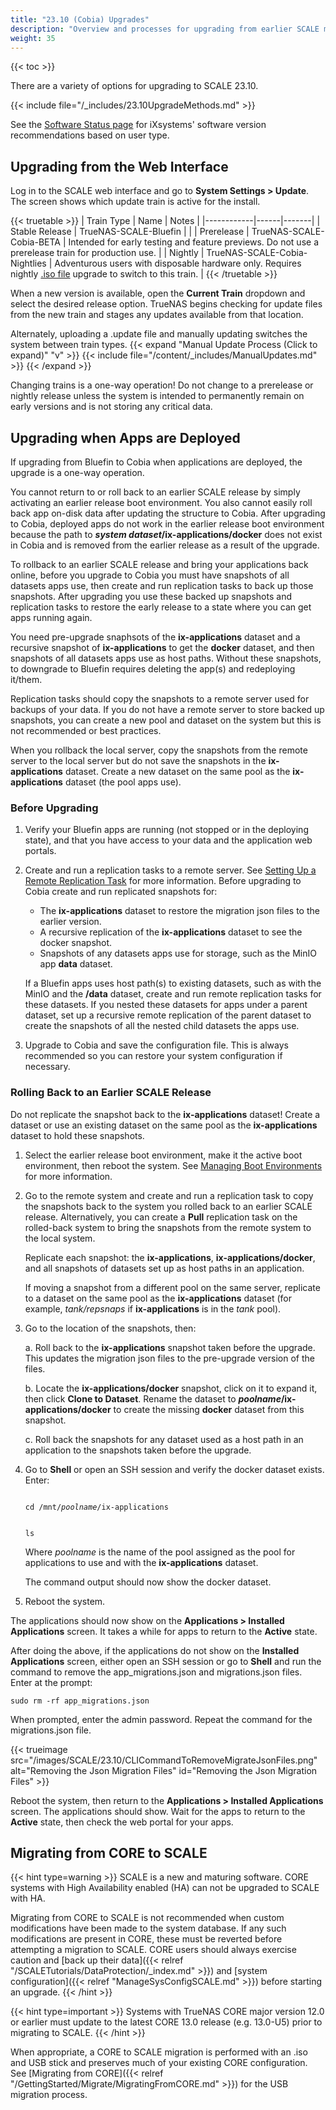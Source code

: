 ```yaml
---
title: "23.10 (Cobia) Upgrades"
description: "Overview and processes for upgrading from earlier SCALE major versions and from 23.10 to newer major versions."
weight: 35
---
```


{{< toc >}}

There are a variety of options for upgrading to SCALE 23.10.

{{< include file="/_includes/23.10UpgradeMethods.md" >}}

See the [Software Status page](https://www.truenas.com/software-status/) for iXsystems' software version recommendations based on user type.

## Upgrading from the Web Interface

Log in to the SCALE web interface and go to **System Settings > Update**.
The screen shows which update train is active for the install.

{{< truetable >}}
| Train Type | Name | Notes | 
|------------|------|-------|
| Stable Release | TrueNAS-SCALE-Bluefin | |
| Prerelease | TrueNAS-SCALE-Cobia-BETA | Intended for early testing and feature previews. Do not use a prerelease train for production use. |
| Nightly | TrueNAS-SCALE-Cobia-Nightlies | Adventurous users with disposable hardware only. Requires nightly [.iso file](https://download.truenas.com/truenas-scale-cobia-nightly/) upgrade to switch to this train. |
{{< /truetable >}}

When a new version is available, open the **Current Train** dropdown and select the desired release option.
TrueNAS begins checking for update files from the new train and stages any updates available from that location.

Alternately, uploading a <file>.update</file> file and manually updating switches the system between train types.
{{< expand "Manual Update Process (Click to expand)" "v" >}}
{{< include file="/content/_includes/ManualUpdates.md" >}}
{{< /expand >}}

Changing trains is a one-way operation!
Do not change to a prerelease or nightly release unless the system is intended to permanently remain on early versions and is not storing any critical data.

## Upgrading when Apps are Deployed
If upgrading from Bluefin to Cobia when applications are deployed, the upgrade is a one-way operation.

You cannot return to or roll back to an earlier SCALE release by simply activating an earlier release boot environment.
You also cannot easily roll back app on-disk data after updating the structure to Cobia. 
After upgrading to Cobia, deployed apps do not work in the earlier release boot environment because the path to ***system dataset*/ix-applications/docker** does not exist in Cobia and is removed from the earlier release as a result of the upgrade. 

To rollback to an earlier SCALE release and bring your applications back online, before you upgrade to Cobia you must have snapshots of all datasets apps use, then create and run replication tasks to back up those snapshots. 
After upgrading you use these backed up snapshots and replication tasks to restore the early release to a state where you can get apps running again. 

You need pre-upgrade snaphsots of the **ix-applications** dataset and a recursive snapshot of **ix-applications** to get the **docker** dataset, and then snapshots of all datasets apps use as host paths.
Without these snapshots, to downgrade to Bluefin requires deleting the app(s) and redeploying it/them. 

Replication tasks should copy the snapshots to a remote server used for backups of your data. 
If you do not have a remote server to store backed up snapshots, you can create a new pool and dataset on the system but this is not recommended or best practices.

When you rollback the local server, copy the snapshots from the remote server to the local server but do not save the snapshots in the **ix-applications** dataset. Create a new dataset on the same pool as the **ix-applications** dataset (the pool apps use).

### Before Upgrading

1. Verify your Bluefin apps are running (not stopped or in the deploying state), and that you have access to your data and the application web portals. 

2. Create and run a replication tasks to a remote server. 
   See [Setting Up a Remote Replication Task](https://www.truenas.com/docs/scale/scaletutorials/dataprotection/replication/remotereplicationscale/) for more information. 
   Before upgrading to Cobia create and run replicated snapshots for:

   * The **ix-applications** dataset to restore the migration json files to the earlier version.
   * A recursive replication of the **ix-applications** dataset to see the docker snapshot.
   * Snapshots of any datasets apps use for storage, such as the MinIO app **data** dataset.

   If a Bluefin apps uses host path(s) to existing datasets, such as with the MinIO and the **/data** dataset, create and run remote replication tasks for these datasets. 
   If you nested these datasets for apps under a parent dataset, set up a recursive remote replication of the parent dataset to create the snapshots of all the nested child datasets the apps use.

3. Upgrade to Cobia and save the configuration file. This is always recommended so you can restore your system configuration if necessary.

### Rolling Back to an Earlier SCALE Release
Do not replicate the snapshot back to the **ix-applications** dataset! 
Create a dataset or use an existing dataset on the same pool as the **ix-applications** dataset to hold these snapshots. 

1. Select the earlier release boot environment, make it the active boot environment, then reboot the system. 
   See [Managing Boot Environments](https://www.truenas.com/docs/scale/scaletutorials/systemsettings/managebootenvironscale/) for more information.

2. Go to the remote system and create and run a replication task to copy the snapshots back to the system you rolled back to an earlier SCALE release. 
   Alternatively, you can create a **Pull** replication task on the rolled-back system to bring the snapshots from the remote system to the local system. 

   Replicate each snapshot: the **ix-applications**, **ix-applications/docker**, and all snapshots of datasets set up as host paths in an application.
   
   If moving a snapshot from a different pool on the same server, replicate to a dataset on the same pool as the **ix-applications** dataset (for example, *tank/repsnaps* if **ix-applications** is in the *tank* pool). 
 
3. Go to the location of the snapshots, then:
   
   a. Roll back to the **ix-applications** snapshot taken before the upgrade. This updates the migration json files to the pre-upgrade version of the files.

   b. Locate the **ix-applications/docker** snapshot, click on it to expand it, then click **Clone to Dataset**. 
      Rename the dataset to ***poolname*/ix-applications/docker** to create the missing **docker** dataset from this snapshot.

   c. Roll back the snapshots for any dataset used as a host path in an application to the snapshots taken before the upgrade.

4. Go to **Shell** or open an SSH session and verify the docker dataset exists. Enter:

   <code>
   cd /mnt/<i>poolname</i>/ix-applications

   ls
   </code>

   Where *poolname* is the name of the pool assigned as the pool for applications to use and with the **ix-applications** dataset.

   The command output should now show the docker dataset.

5. Reboot the system.

The applications should now show on the **Applications > Installed Applications** screen. It takes a while for apps to return to the **Active** state.

After doing the above, if the applications do not show on the **Installed Applications** screen, either open an SSH session or go to **Shell** and run the command to remove the app_migrations.json and migrations.json files. Enter at the prompt:

`sudo rm -rf app_migrations.json`

When prompted, enter the admin password. 
Repeat the command for the migrations.json file.

{{< trueimage src="/images/SCALE/23.10/CLICommandToRemoveMigrateJsonFiles.png" alt="Removing the Json Migration Files" id="Removing the Json Migration Files" >}}

Reboot the system, then return to the **Applications > Installed Applications** screen. The applications should show. 
Wait for the apps to return to the **Active** state, then check the web portal for your apps.

## Migrating from CORE to SCALE

{{< hint type=warning >}}
SCALE is a new and maturing software.
CORE systems with High Availability enabled (HA) can not be upgraded to SCALE with HA.

Migrating from CORE to SCALE is not recommended when custom modifications have been made to the system database.
If any such modifications are present in CORE, these must be reverted before attempting a migration to SCALE.
CORE users should always exercise caution and [back up their data]({{< relref "/SCALETutorials/DataProtection/_index.md" >}}) and [system configuration]({{< relref "ManageSysConfigSCALE.md" >}}) before starting an upgrade.
{{< /hint >}}

{{< hint type=important >}}
Systems with TrueNAS CORE major version 12.0 or earlier must update to the latest CORE 13.0 release (e.g. 13.0-U5) prior to migrating to SCALE.
{{< /hint >}}

When appropriate, a CORE to SCALE migration is performed with an <file>.iso</file> and USB stick and preserves much of your existing CORE configuration.
See [Migrating from CORE]({{< relref "/GettingStarted/Migrate/MigratingFromCORE.md" >}}) for the USB migration process.
